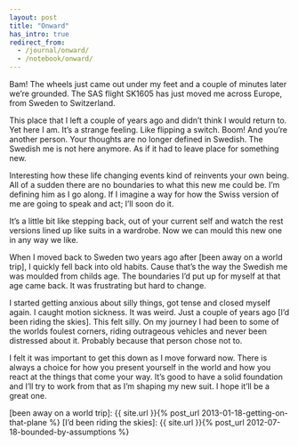 ```yaml
---
layout: post
title: "Onward"
has_intro: true
redirect_from:
  - /journal/onward/
  - /notebook/onward/
---
```


Bam! The wheels just came out under my feet and a couple of minutes later we’re grounded. The SAS flight SK1605 has just moved me across Europe, from Sweden to Switzerland.

This place that I left a couple of years ago and didn’t think I would return to. Yet here I am. It’s a strange feeling. Like flipping a switch. Boom! And you’re another person. Your thoughts are no longer defined in Swedish. The Swedish me is not here anymore. As if it had to leave place for something new.

Interesting how these life changing events kind of reinvents your own being. All of a sudden there are no boundaries to what this new me could be. I’m defining him as I go along. If I imagine a way for how the Swiss version of me are going to speak and act; I’ll soon do it.

It’s a little bit like stepping back, out of your current self and watch the rest versions lined up like suits in a wardrobe. Now we can mould this new one in any way we like.

When I moved back to Sweden two years ago after [been away on a world trip], I quickly fell back into old habits. Cause that’s the way the Swedish me was moulded from childs age. The boundaries I’d put up for myself at that age came back. It was frustrating but hard to change.

I started getting anxious about silly things, got tense and closed myself again. I caught motion sickness. It was weird. Just a couple of years ago [I’d been riding the skies]. This felt silly. On my journey I had been to some of the worlds foulest corners, riding outrageous vehicles and never been distressed about it. Probably because that person chose not to.

I felt it was important to get this down as I move forward now. There is always a choice for how you present yourself in the world and how you react at the things that come your way. It’s good to have a solid foundation and I’ll try to work from that as I’m shaping my new suit. I hope it’ll be a great one.

[been away on a world trip]: {{ site.url }}{% post_url 2013-01-18-getting-on-that-plane %}
[I’d been riding the skies]: {{ site.url }}{% post_url 2012-07-18-bounded-by-assumptions %}
